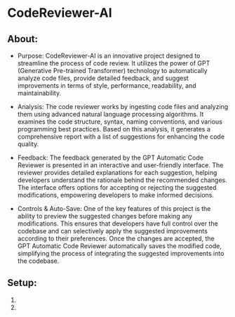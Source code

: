 # CodeReviewer-AI

## About:

- Purpose: CodeReviewer-AI is an innovative project designed to streamline the process of code review. It utilizes the power of GPT (Generative Pre-trained Transformer) technology to automatically analyze code files, provide detailed feedback, and suggest improvements in terms of style, performance, readability, and maintainability.

- Analysis: The code reviewer works by ingesting code files and analyzing them using advanced natural language processing algorithms. It examines the code structure, syntax, naming conventions, and various programming best practices. Based on this analysis, it generates a comprehensive report with a list of suggestions for enhancing the code quality.

- Feedback: The feedback generated by the GPT Automatic Code Reviewer is presented in an interactive and user-friendly interface. The reviewer provides detailed explanations for each suggestion, helping developers understand the rationale behind the recommended changes. The interface offers options for accepting or rejecting the suggested modifications, empowering developers to make informed decisions.

- Controls & Auto-Save: One of the key features of this project is the ability to preview the suggested changes before making any modifications. This ensures that developers have full control over the codebase and can selectively apply the suggested improvements according to their preferences. Once the changes are accepted, the GPT Automatic Code Reviewer automatically saves the modified code, simplifying the process of integrating the suggested improvements into the codebase.

## Setup:

1.
2.
